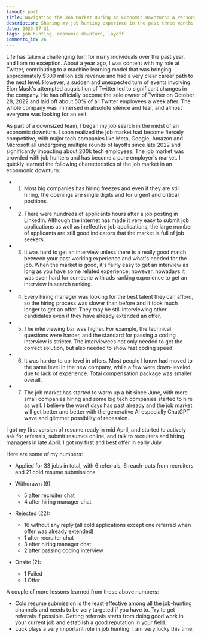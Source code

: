 ```yaml
---
layout: post
title: Navigating the Job Market During An Economic Downturn: A Personal Journey
description: Sharing my job hunting experince in the past three months after impacted by a Twitter layoff
date: 2023-07-31
tags: job hunting, economic downturn, layoff
comments_id: 26
---
```


Life has taken a challenging turn for many individuals over the past year, and I am no exception. About a year ago, I was content with my role at Twitter, contributing to a machine learning model that was bringing approximately $300 million ads revenue and had a very clear career path to the next level. However, a sudden and unexpected turn of events involving Elon Musk's attempted acquisition of Twitter led to significant changes in the company. He has officially become the sole owner of Twitter on October 28, 2022 and laid off about 50% of all Twitter employees a week after. The whole company was immersed in absolute silence and fear, and almost everyone was looking for an exit.

As part of a downsized team, I began my job search in the midst of an economic downturn. I soon realized the job market had become fiercely competitive, with major tech companies like Meta, Google, Amazon and Microsoft all undergoing multiple rounds of layoffs since late 2022 and significantly impacting about 200k tech employees. The job market was crowded with job hunters and has become a pure employer's market. I quickly learned the following characteristics of the job market in an econmonic downturn:

- 1. Most big companies has hiring freezes and even if they are still hiring, the openings are single digits and for urgent and critical positions.
- 2. There were hundreds of applicants hours after a job posting in LinkedIn. Although the internet has made it very easy to submit job applications as well as ineffective job applications, the large number of applicants are still good indicators that the market is full of job seekers.
- 3. It was hard to get an interview unless there is a really good match between your past working experience and what's needed for the job. When the market is good, it's fairly easy to get an interview as long as you have some related experience, however, nowadays it was even hard for someone with ads ranking experience to get an interview in search ranking.
- 4. Every hiring manager was looking for the best talent they can afford, so the hiring process was slower than before and it took much longer to get an offer. They may be still interviewing other candidates even if they have already extended an offer.
- 5. The interviewing bar was higher. For example, the technical questions were harder, and the standard for passing a coding interview is stricter. The interviewees not only needed to get the correct solution, but also needed to show fast coding speed.
- 6. It was harder to up-level in offers. Most people I know had moved to the same level in the new company, while a few were down-leveled due to lack of experience. Total compensation package was smaller overall.
- 7. The job market has started to warm up a bit since June, with more small companies hiring and some big tech companies started to hire as well. I believe the worst days has past already and the job market will get better and better with the generative AI especially ChatGPT wave and glimmer possibility of recession. 

I got my first version of resume ready in mid April, and started to actively ask for referrals, submit resumes online, and talk to recruiters and hiring managers in late April. I got my first and best offer in early July. 

Here are some of my numbers:
- Applied for 33 jobs in total, with 6 referrals, 6 reach-outs from recruiters and 21 cold resume submissions.

- Withdrawn (9): 
    - 5 after recruiter chat
    - 4 after hiring manager chat
- Rejected (22):
    - 16 without any reply (all cold applications except one referred when offer was already extended)
    - 1 after recruiter chat 
    - 3 after hiring manager chat
    - 2 after passing coding interview
- Onsite (2):
    - 1 Failed
    - 1 Offer

A couple of more lessons learned from these above numbers:
- Cold resume submission is the least effective among all the job-hunting channels and needs to be very targeted if you have to. Try to get referrals if possible. Getting referrals starts from doing good work in your current job and establish a good reputation in your field.
- Luck plays a very important role in job hunting. I am very lucky this time. 
